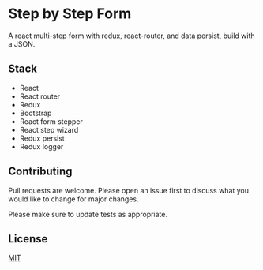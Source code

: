 # Step by Step Form

A react multi-step form with redux, react-router, and data persist, build with a JSON.

## Stack

- React
- React router
- Redux
- Bootstrap
- React form stepper
- React step wizard
- Redux persist
- Redux logger

## Contributing
Pull requests are welcome. Please open an issue first to discuss what you would like to change for major changes.

Please make sure to update tests as appropriate.

## License
[MIT](https://choosealicense.com/licenses/mit/)
